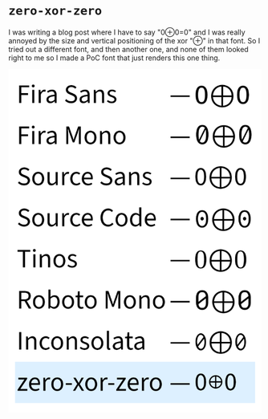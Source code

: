 # `zero-xor-zero`

I was writing a blog post where I have to say "0⊕0=0" and I was really annoyed by the size and vertical positioning of the xor "⊕" in that font. So I tried out a different font, and then another one, and none of them looked right to me so I made a PoC font that just renders this one thing.

![](assets/demo.png)
